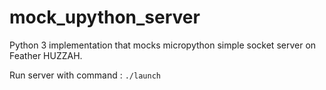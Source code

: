 # mock_upython_server
Python 3 implementation that mocks micropython simple socket server on Feather HUZZAH.

Run server with command : `./launch`

